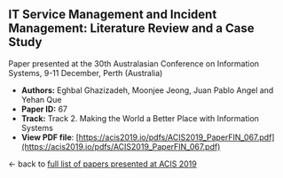 ## IT Service Management and Incident Management: Literature Review and a Case Study

Paper presented at the 30th Australasian Conference on Information Systems, 9-11 December, Perth (Australia)
- **Authors:** Eghbal Ghazizadeh, Moonjee Jeong, Juan Pablo Angel and Yehan Que
- **Paper ID:** 67
- **Track:** Track 2. Making the World a Better Place with Information Systems
- **View PDF file**: [https://acis2019.io/pdfs/ACIS2019_PaperFIN_067.pdf](https://acis2019.io/pdfs/ACIS2019_PaperFIN_067.pdf)

&larr; back to [full list of papers presented at ACIS 2019](https://acis2019.io/)